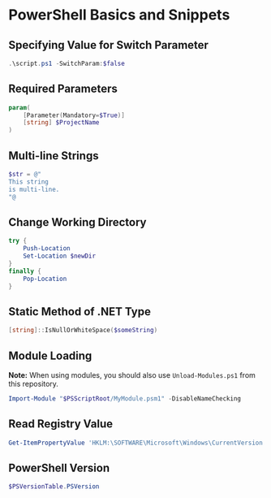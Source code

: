 # PowerShell Basics and Snippets

## Specifying Value for Switch Parameter

```powershell
.\script.ps1 -SwitchParam:$false
```

## Required Parameters

```powershell
param(
    [Parameter(Mandatory=$True)]
    [string] $ProjectName
)
```

## Multi-line Strings

```powershell
$str = @"
This string
is multi-line.
"@
```

## Change Working Directory

```powershell
try {
    Push-Location
    Set-Location $newDir
}
finally {
    Pop-Location
}
```

## Static Method of .NET Type

```powershell
[string]::IsNullOrWhiteSpace($someString)
```

## Module Loading

**Note:** When using modules, you should also use `Unload-Modules.ps1` from this repository.

```powershell
Import-Module "$PSScriptRoot/MyModule.psm1" -DisableNameChecking
```

## Read Registry Value

```powershell
Get-ItemPropertyValue 'HKLM:\SOFTWARE\Microsoft\Windows\CurrentVersion' 'ProgramFilesDir'
```

## PowerShell Version

```powershell
$PSVersionTable.PSVersion
```
